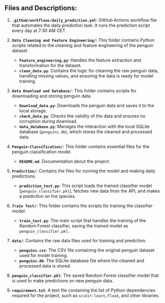 ## Files and Descriptions:

1. **`.github/workflows/daily_prediction.yml`**: GitHub Actions workflow file that automates the daily prediction task. It runs the prediction script every day at 7:30 AM CET.

2. **`Data Cleaning and Feature Engineering/`**: This folder contains Python scripts related to the cleaning and feature engineering of the penguin dataset.
   - **`Feature_engineering.py`**: Handles the feature extraction and transformation for the dataset.
   - **`clean_data.py`**: Contains the logic for cleaning the raw penguin data, handling missing values, and ensuring the data is ready for model training.

3. **`Data Download and Database/`**: This folder contains scripts for downloading and storing penguin data.
   - **`Download_data.py`**: Downloads the penguin data and saves it to the local storage.
   - **`check_data.py`**: Checks the validity of the data and ensures no corruption during download.
   - **`data_database.py`**: Manages the interaction with the local SQLite database (`penguins.db`), which stores the cleaned and processed data.

4. **`Penguin-Classification/`**: This folder contains essential files for the penguin classification model.
   - **`README.md`**: Documentation about the project.

5. **`Prediction/`**: Contains the files for running the model and making daily predictions.
   - **`prediction_test.py`**: This script loads the trained classifier model (`penguin_classifier.pkl`), fetches new data from the API, and makes a prediction on the species.

6. **`Train Test/`**: This folder contains the scripts for training the classifier model.
   - **`train_test.py`**: The main script that handles the training of the Random Forest classifier, saving the trained model as `penguin_classifier.pkl`.

7. **`data/`**: Contains the raw data files used for training and prediction.
   - **`penguins.csv`**: The CSV file containing the original penguin dataset used for model training.
   - **`penguins.db`**: The SQLite database file where the cleaned and processed data is stored.

8. **`penguin_classifier.pkl`**: The saved Random Forest classifier model that is used to make predictions on new penguin data.

9. **`requirement.txt`**: A text file containing the list of Python dependencies required for the project, such as `scikit-learn`, `Flask`, and other libraries.
